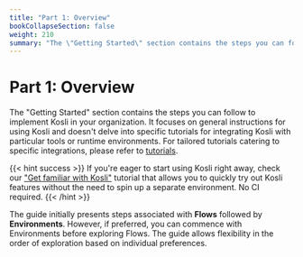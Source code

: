 ```yaml
---
title: "Part 1: Overview"
bookCollapseSection: false
weight: 210
summary: "The \"Getting Started\" section contains the steps you can follow to implement Kosli in your organization. It focuses on general instructions for using Kosli and doesn't delve into specific tutorials for integrating Kosli with particular tools or runtime environments."
---
```

# Part 1: Overview

The "Getting Started" section contains the steps you can follow to implement Kosli in your organization. It focuses on general instructions for using Kosli and doesn't delve into specific tutorials for integrating Kosli with particular tools or runtime environments. For tailored tutorials catering to specific integrations, please refer to [tutorials](/tutorials).
  
{{< hint success >}}
If you're eager to start using Kosli right away, check our ["Get familiar with Kosli"](/tutorials/get_familiar_with_kosli/) tutorial that allows you to quickly try out Kosli features without the need to spin up a separate environment. No CI required.
{{< /hint >}}

The guide initially presents steps associated with **Flows** followed by **Environments**. However, if preferred, you can commence with Environments before exploring Flows. The guide allows flexibility in the order of exploration based on individual preferences.
